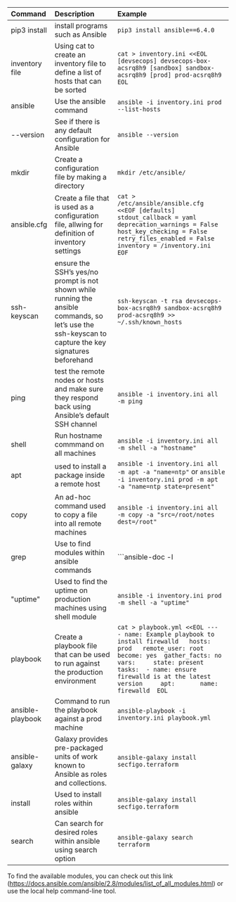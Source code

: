 |Command|Description|Example|
|:---|:---|:----|
|pip3 install|install programs such as Ansible|```pip3 install ansible==6.4.0```|
|inventory file|Using cat to create an inventory file to define a list of hosts that can be sorted|```cat > inventory.ini <<EOL [devsecops] devsecops-box-acsrq8h9 [sandbox] sandbox-acsrq8h9 [prod] prod-acsrq8h9 EOL ```|
|ansible|Use the ansible command|```ansible -i inventory.ini prod --list-hosts```|
|--version|See if there is any default configuration for Ansible|```ansible --version```|
|mkdir|Create a configuration file by making a directory|```mkdir /etc/ansible/```|
|ansible.cfg|Create a file that is used as a configuration file, allwing for definition of inventory settings|```cat > /etc/ansible/ansible.cfg <<EOF [defaults] stdout_callback = yaml deprecation_warnings = False host_key_checking = False retry_files_enabled = False inventory = /inventory.ini EOF```|
|ssh-keyscan|ensure the SSH’s yes/no prompt is not shown while running the ansible commands, so let’s use the ssh-keyscan to capture the key signatures beforehand|```ssh-keyscan -t rsa devsecops-box-acsrq8h9 sandbox-acsrq8h9 prod-acsrq8h9 >> ~/.ssh/known_hosts```|
|ping|test the remote nodes or hosts and make sure they respond back using Ansible’s default SSH channel|```ansible -i inventory.ini all -m ping```|
|shell|Run hostname commmand on all machines|```ansible -i inventory.ini all -m shell -a "hostname"```|
|apt|used to install a package inside a remote host|```ansible -i inventory.ini all -m apt -a "name=ntp"``` or ```ansible -i inventory.ini prod -m apt -a "name=ntp state=present"```|
|copy|An ad-hoc command used to copy a file into all remote machines|```ansible -i inventory.ini all -m copy -a "src=/root/notes dest=/root"```|
|grep|Use to find modules within ansible commands|```ansible-doc -l | grep shell```|
|"uptime"|Used to find the uptime on production machines using shell module|```ansible -i inventory.ini prod -m shell -a "uptime"```|
|playbook|Create a playbook file that can be used to run against the production environment|```cat > playbook.yml <<EOL --- - name: Example playbook to install firewalld   hosts: prod   remote_user: root  become: yes  gather_facts: no   vars:     state: present    tasks:  - name: ensure firewalld is at the latest version     apt:       name: firewalld  EOL```|
|ansible-playbook|Command to run the playbook against a prod machine|```ansible-playbook -i inventory.ini playbook.yml```|
|ansible-galaxy|Galaxy provides pre-packaged units of work known to Ansible as roles and collections.|```ansible-galaxy install secfigo.terraform```|
|install|Used to install roles within ansible|```ansible-galaxy install secfigo.terraform```|
|search|Can search for desired roles within ansible using search option|```ansible-galaxy search terraform```|







To find the available modules, you can check out this link (https://docs.ansible.com/ansible/2.8/modules/list_of_all_modules.html) or use the local help command-line tool.

